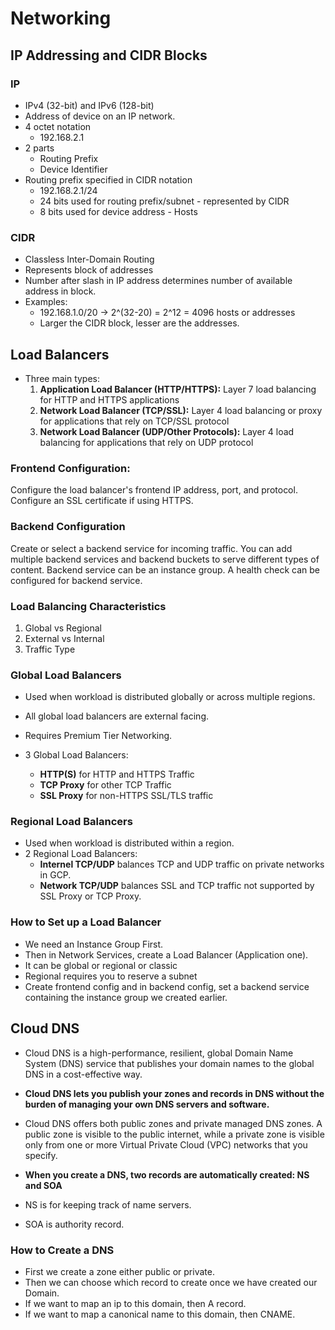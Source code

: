 # Networking

## IP Addressing and CIDR Blocks

### IP
- IPv4 (32-bit) and IPv6 (128-bit)
- Address of device on an IP network.
- 4 octet notation
  - 192.168.2.1
- 2 parts
  - Routing Prefix
  - Device Identifier
- Routing prefix specified in CIDR notation
  - 192.168.2.1/24
  - 24 bits used for routing prefix/subnet - represented by CIDR
  - 8 bits used for device address - Hosts

### CIDR
- Classless Inter-Domain Routing
- Represents block of addresses
- Number after slash in IP address determines number of available address in block.
- Examples:
  - 192.168.1.0/20 -> 2^(32-20) = 2^12 = 4096 hosts or addresses
  - Larger the CIDR block, lesser are the addresses.

## Load Balancers
- Three main types:
  1. **Application Load Balancer (HTTP/HTTPS):** Layer 7 load balancing for HTTP and HTTPS applications
  2. **Network Load Balancer (TCP/SSL):** Layer 4 load balancing or proxy for applications that rely on TCP/SSL protocol 
  3. **Network Load Balancer (UDP/Other Protocols):** Layer 4 load balancing for applications that rely on UDP protocol
 
### Frontend Configuration:
Configure the load balancer's frontend IP address, port, and protocol. Configure an SSL certificate if using HTTPS.
### Backend Configuration
Create or select a backend service for incoming traffic. You can add multiple backend services and backend buckets to serve different types of content. Backend service can be an instance group. A health check can be configured for backend service.

### Load Balancing Characteristics
1. Global vs Regional
2. External vs Internal
3. Traffic Type

### Global Load Balancers
- Used when workload is distributed globally or across multiple regions.
- All global load balancers are external facing.
- Requires Premium Tier Networking.

- 3 Global Load Balancers:
  - **HTTP(S)** for HTTP and HTTPS Traffic
  - **TCP Proxy** for other TCP Traffic
  - **SSL Proxy** for non-HTTPS SSL/TLS traffic
    
### Regional Load Balancers
- Used when workload is distributed within a region.
- 2 Regional Load Balancers:
  - **Internel TCP/UDP** balances TCP and UDP traffic on private networks in GCP.
  - **Network TCP/UDP** balances SSL and TCP traffic not supported by SSL Proxy or TCP Proxy.
 
### How to Set up a Load Balancer
- We need an Instance Group First.
- Then in Network Services, create a Load Balancer (Application one).
- It can be global or regional or classic
- Regional requires you to reserve a subnet
- Create frontend config and in backend config, set a backend service containing the instance group we created earlier.

## Cloud DNS
- Cloud DNS is a high-performance, resilient, global Domain Name System (DNS) service that publishes your domain names to the global DNS in a cost-effective way.
- **Cloud DNS lets you publish your zones and records in DNS without the burden of managing your own DNS servers and software.**
- Cloud DNS offers both public zones and private managed DNS zones. A public zone is visible to the public internet, while a private zone is visible only from one or more Virtual Private Cloud (VPC) networks that you specify.

- **When you create a DNS, two records are automatically created: NS and SOA**
- NS is for keeping track of name servers.
- SOA is authority record.
  
### How to Create a DNS
- First we create a zone either public or private.
- Then we can choose which record to create once we have created our Domain.
- If we want to map an ip to this domain, then A record.
- If we want to map a canonical name to this domain, then CNAME.
